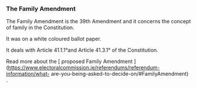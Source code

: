 ###  The Family Amendment

The Family Amendment is the 39th Amendment and it concerns the concept of
family in the Constitution.

It was on a white coloured ballot paper.

It deals with Article 41.1.1°and Article 41.3.1° of the Constitution.

Read more about the [ proposed Family Amendment
](https://www.electoralcommission.ie/referendums/referendum-information/what-
are-you-being-asked-to-decide-on/#FamilyAmendment) .

